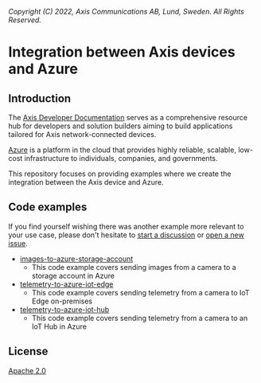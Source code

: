 *Copyright (C) 2022, Axis Communications AB, Lund, Sweden. All Rights Reserved.*

# Integration between Axis devices and Azure

## Introduction

The [Axis Developer Documentation](https://developer.axis.com/) serves as a comprehensive resource hub for developers and solution builders aiming to build applications tailored for Axis network-connected devices.

[Azure](https://azure.microsoft.com) is a platform in the cloud that provides highly reliable, scalable, low-cost infrastructure to individuals, companies, and governments.

This repository focuses on providing examples where we create the integration between the Axis device and Azure.

## Code examples

If you find yourself wishing there was another example more relevant to your use case, please don't hesitate to [start a discussion](https://github.com/AxisCommunications/acap-integration-examples-azure/discussions/new) or [open a new issue](https://github.com/AxisCommunications/acap-integration-examples-azure/issues/new/choose).

- [images-to-azure-storage-account](./images-to-azure-storage-account/)
    - This code example covers sending images from a camera to a storage account in Azure
- [telemetry-to-azure-iot-edge](./telemetry-to-azure-iot-edge/)
    - This code example covers sending telemetry from a camera to IoT Edge on-premises
- [telemetry-to-azure-iot-hub](./telemetry-to-azure-iot-hub/)
    - This code example covers sending telemetry from a camera to an IoT Hub in Azure

## License

[Apache 2.0](./LICENSE)
